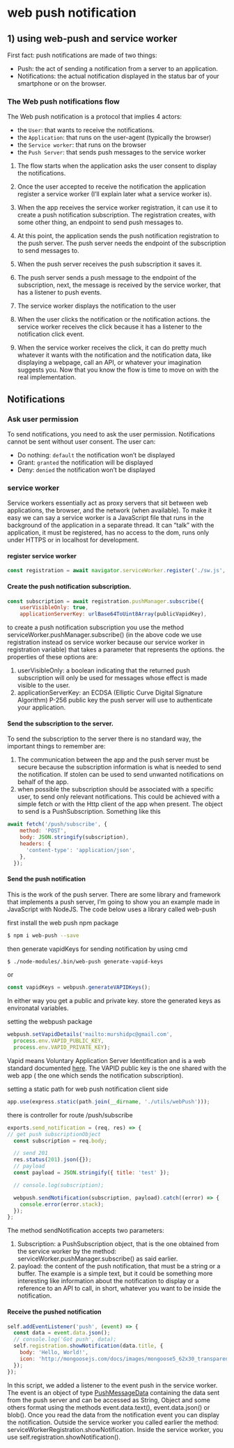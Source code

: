 # web push notification
## 1) using web-push and service worker

First fact: push notifications are made of two things:
* Push: the act of sending a notification from a server to an application. 
* Notifications: the actual notification displayed in the status bar of your smartphone or on the browser.

### The Web push notifications flow
The Web push notification is a protocol that implies 4 actors:
* the `User`: that wants to receive the notifications.
* the `Application`: that runs on the user-agent (typically the browser)
* the `Service worker`: that runs on the browser
* the `Push Server`: that sends push messages to the service worker

1) The flow starts when the application asks the user consent to display the notifications.

2)  Once the user accepted to receive the notification the application register a service worker (I’ll explain later what a service worker is).

3)  When the app receives the service worker registration, it can use it to create a push notification subscription. The registration creates, with some other thing, an endpoint to send push messages to.

4) At this point, the application sends the push notification registration to the push server. The push server needs the endpoint of the subscription to send messages to.
5)  When the push server receives the push subscription it saves it.

6)  The push server sends a push message to the endpoint of the subscription, next, the message is received by the service worker, that has a listener to push events.

7)  The service worker displays the notification to the user

8) When the user clicks the notification or the notification actions. the service worker receives the click because it has a listener to the notification click event.
9) When the service worker receives the click, it can do pretty much whatever it wants with the notification and the notification data, like displaying a webpage, call an API, or whatever your imagination suggests you.
Now that you know the flow is time to move on with the real implementation.

## Notifications
### Ask user permission
To send notifications, you need to ask the user permission. Notifications cannot be sent without user consent. The user can:
* Do nothing: `default` the notification won’t be displayed
* Grant: `granted` the notification will be displayed
* Deny: `denied` the notification won’t be displayed

### service worker
Service workers essentially act as proxy servers that sit between web applications, the browser, and the network (when available).
To make it easy we can say a service worker is a JavaScript file that runs in the background of the application in a separate thread. It can “talk” with the application, it must be registered, has no access to the dom, runs only under HTTPS or in localhost for development.



#### register service worker
``` js
const registration = await navigator.serviceWorker.register('./sw.js', { scope: '/' });
```
#### Create the push notification subscription.

``` js
const subscription = await registration.pushManager.subscribe({
    userVisibleOnly: true,
    applicationServerKey: urlBase64ToUint8Array(publicVapidKey),
```
to create a push notification subscription you use the method serviceWorker.pushManager.subscribe() (in the above code we use registration instead os service worker because our service worker in registration variable) that takes a parameter that represents the options. the properties of these options are:
1) userVisibleOnly: a boolean indicating that the returned push subscription will only be used for messages whose effect is made visible to the user.
2) applicationServerKey: an ECDSA (Elliptic Curve Digital Signature Algorithm) P-256 public key the push server will use to authenticate your application. 

#### Send the subscription to the server.
To send the subscription to the server there is no standard way, the important things to remember are:
1) The communication between the app and the push server must be secure because the subscription information is what is needed to send the notification. If stolen can be used to send unwanted notifications on behalf of the app.
2) when possible the subscription should be associated with a specific user, to send only relevant notifications.
This could be achieved with a simple fetch or with the Http client of the app when present. The object to send is a PushSubscription. Something like this

``` js
await fetch('/push/subscribe', {
    method: 'POST',
    body: JSON.stringify(subscription),
    headers: {
      'content-type': 'application/json',
    },
  });
```
    
#### Send the push notification

This is the work of the push server. There are some library and framework that implements a push server, I’m going to show you an example made in JavaScript with NodeJS. The code below uses a library called web-push

first install the web push npm package

``` sh 
$ npm i web-push --save
```
then generate vapidKeys for sending notification by using cmd 
``` sh
$ ./node-modules/.bin/web-push generate-vapid-keys
```
or

``` js
const vapidKeys = webpush.generateVAPIDKeys();
```
In either way you get a public and private key. store the generated keys as environatal variables.

setting the webpush package
``` js
webpush.setVapidDetails('mailto:murshidpc@gmail.com',
  process.env.VAPID_PUBLIC_KEY,
  process.env.VAPID_PRIVATE_KEY);
```
Vapid means Voluntary Application Server Identification and is a web standard documented [here](https://tools.ietf.org/html/rfc8292).
The VAPID public key is the one shared with the web app ( the one which sends the notification subscription).

setting a static path for web push notification client side 
``` js
app.use(express.static(path.join(__dirname, './utils/webPush')));
```
there is controller for route /push/subscribe
``` js
exports.send_notification = (req, res) => {
// get push subscriptionObject
  const subscription = req.body;

  // send 201
  res.status(201).json({});
  // payload
  const payload = JSON.stringify({ title: 'test' });

  // console.log(subscription);

  webpush.sendNotification(subscription, payload).catch((error) => {
    console.error(error.stack);
  });
};
```

The method sendNotification accepts two parameters:
1) Subscription: a PushSubscription object, that is the one obtained from the service worker by the method: serviceWorker.pushManager.subscribe() as said earlier.
2) payload: the content of the push notification, that must be a string or a buffer. The example is a simple text, but it could be something more interesting like information about the notification to display or a reference to an API to call, in short, whatever you want to be inside the notification.


#### Receive the pushed notification
``` js
self.addEventListener('push', (event) => {
  const data = event.data.json();
  // console.log('Got push', data);
  self.registration.showNotification(data.title, {
    body: 'Hello, World!',
    icon: 'http://mongoosejs.com/docs/images/mongoose5_62x30_transparent.png',
  });
});

```
In this script, we added a listener to the event push in the service worker. The event is an object of type [PushMessageData](https://developer.mozilla.org/en-US/docs/Web/API/PushMessageData) containing the data sent from the push server and can be accessed as String, Object and some others format using the methods event.data.text(), event.data.json() or blob().
Once you read the data from the notification event you can display the notification. Outside the service worker you called earlier the method: serviceWorkerRegistration.showNotification. Inside the service worker, you use self.registration.showNotification().








